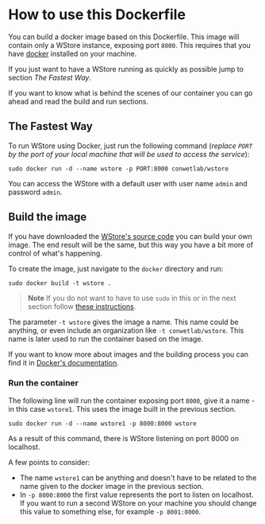 # How to use this Dockerfile

You can build a docker image based on this Dockerfile. This image will contain only a WStore instance, exposing port `8000`. This requires that you have [docker](https://docs.docker.com/installation/) installed on your machine.

If you just want to have a WStore running as quickly as possible jump to section *The Fastest Way*.

If you want to know what is behind the scenes of our container you can go ahead and read the build and run sections.

## The Fastest Way

To run WStore using Docker, just run the following command (*replace `PORT` by the port of your local machine that will be used to access the service*):

```
sudo docker run -d --name wstore -p PORT:8000 conwetlab/wstore 
```

You can access the WStore with a default user with user name `admin` and password `admin`. 

## Build the image

If you have downloaded the [WStore's source code](https://github.com/conwetlab/wstore/) you can build your own image. The end result will be the same, but this way you have a bit more of control of what's happening.

To create the image, just navigate to the `docker` directory and run:

    sudo docker build -t wstore .

> **Note**
> If you do not want to have to use `sudo` in this or in the next section follow [these instructions](http://askubuntu.com/questions/477551/how-can-i-use-docker-without-sudo).


The parameter `-t wstore` gives the image a name. This name could be anything, or even include an organization like `-t conwetlab/wstore`. This name is later used to run the container based on the image.

If you want to know more about images and the building process you can find it in [Docker's documentation](https://docs.docker.com/userguide/dockerimages/).
    
### Run the container

The following line will run the container exposing port `8000`, give it a name -in this case `wstore1`. This uses the image built in the previous section.

    sudo docker run -d --name wstore1 -p 8000:8000 wstore

As a result of this command, there is WStore listening on port 8000 on localhost.

A few points to consider:

* The name `wstore1` can be anything and doesn't have to be related to the name given to the docker image in the previous section.
* In `-p 8000:8000` the first value represents the port to listen on localhost. If you want to run a second WStore on your machine you should change this value to something else, for example `-p 8001:8000`.
